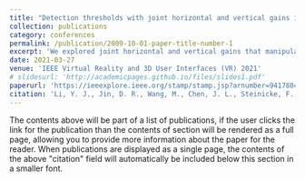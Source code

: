 ```yaml
---
title: "Detection thresholds with joint horizontal and vertical gains in redirected jumping"
collection: publications
category: conferences
permalink: /publication/2009-10-01-paper-title-number-1
excerpt: 'We explored joint horizontal and vertical gains that manipulate horizontal and vertical distances at the same time during two-legged takeoff jumping in the virtual space. In a user study, we estimated and analyzed horizontal and vertical detection thresholds.'
date: 2021-03-27
venue: 'IEEE Virtual Reality and 3D User Interfaces (VR) 2021'
# slidesurl: 'http://academicpages.github.io/files/slides1.pdf'
paperurl: 'https://ieeexplore.ieee.org/stamp/stamp.jsp?arnumber=9417804&casa_token=vzVb67rO3GMAAAAA:mdiA5mNV_EEsETTfFuiQxIAp0q2Ac0WC0GZTsgxS4jzJl5IqUUHNj6oX_H4NKz-nx4CUjPXQ23s'
citation: 'Li, Y. J., Jin, D. R., Wang, M., Chen, J. L., Steinicke, F., Hu, S. M., & Zhao, Q. (2021, March). Detection thresholds with joint horizontal and vertical gains in redirected jumping. In 2021 IEEE Virtual Reality and 3D User Interfaces (VR) (pp. 95-102). IEEE'
---
```


The contents above will be part of a list of publications, if the user clicks the link for the publication than the contents of section will be rendered as a full page, allowing you to provide more information about the paper for the reader. When publications are displayed as a single page, the contents of the above "citation" field will automatically be included below this section in a smaller font.